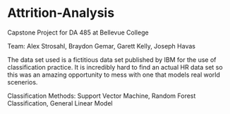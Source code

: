 # Attrition-Analysis
Capstone Project for DA 485 at Bellevue College

Team: Alex Strosahl, Braydon Gemar, Garett Kelly, Joseph Havas

The data set used is a fictitious data set published by IBM for the use of classification practice. It is incredibly hard to find an actual HR data set so this was an amazing opportunity to mess with one that models real world scenerios.

Classification Methods: Support Vector Machine, Random Forest Classification, General Linear Model


